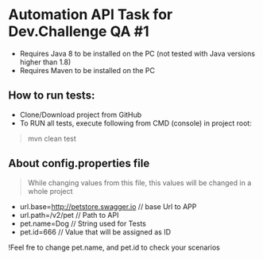 # Automation API Task for Dev.Challenge QA #1
- Requires Java 8 to be installed on the PC (not tested with Java versions higher than 1.8)
- Requires Maven to be installed on the PC

## How to run tests:
- Clone/Download project from GitHub
- To RUN all tests, execute following from CMD (console) in project root:
> mvn clean test

## About config.properties file
> While changing values from this file, this values will be changed in a whole project
- url.base=http://petstore.swagger.io // base Url to APP
- url.path=/v2/pet // Path to API
- pet.name=Dog // String used for Tests
- pet.id=666 // Value that will be assigned as ID

!Feel fre to change pet.name, and pet.id to check your scenarios